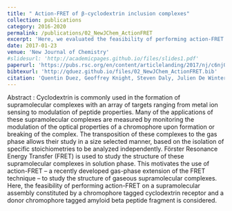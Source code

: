 ```yaml
---
title: " Action-FRET of β-cyclodextrin inclusion complexes"
collection: publications
category: 2016-2020
permalink: /publications/02_NewJChem_ActionFRET
excerpt: 'Here, we evaluated the feasibility of performing action-FRET on a supramolecular assembly constituted by a chromophore tagged cyclodextrin receptor and a donor chromophore tagged amyloid beta peptide fragment.'
date: 2017-01-23
venue: 'New Journal of Chemistry'
#slidesurl: 'http://academicpages.github.io/files/slides1.pdf'
paperurl: 'https://pubs.rsc.org/en/content/articlelanding/2017/nj/c6nj03250h#!divAbstract'
bibtexurl: 'http://qduez.github.io/files/02_NewJChem_ActionFRET.bib'
citation: 'Quentin Duez, Geoffrey Knight, Steven Daly, Julien De Winter, Emilie Halin, Luke MacAleese, Rodolphe Antoine, Pascal Gerbaux and Philippe Dugourd. (2017). &quot;Action-FRET of β-cyclodextrin inclusion complexes.&quot; <i>New Journal of Chemistry</i>. 41(4), 1806-1812.'
---
```

Abstract :
Cyclodextrin is commonly used in the formation of supramolecular complexes with an array of targets ranging from metal ion sensing to modulation of peptide properties. Many of the applications of these supramolecular complexes are measured by monitoring the modulation of the optical properties of a chromophore upon formation or breaking of the complex. The transposition of these complexes to the gas phase allows their study in a size selected manner, based on the isolation of specific stoichiometries to be analyzed independently. Förster Resonance Energy Transfer (FRET) is used to study the structure of these supramolecular complexes in solution phase. This motivates the use of action-FRET – a recently developed gas-phase extension of the FRET technique – to study the structure of gaseous supramolecular complexes. Here, the feasibility of performing action-FRET on a supramolecular assembly constituted by a chromophore tagged cyclodextrin receptor and a donor chromophore tagged amyloid beta peptide fragment is considered.
